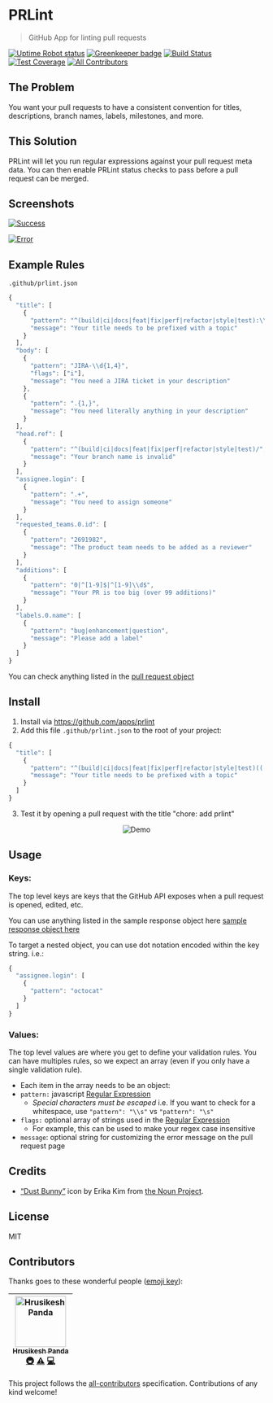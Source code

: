 
# PRLint

> GitHub App for linting pull requests

[![Uptime Robot status](https://img.shields.io/uptimerobot/status/m779695827-b37294d12c5f3ad174528d33.svg)](https://stats.uptimerobot.com/ZzYnEf2BW)
[![Greenkeeper badge](https://badges.greenkeeper.io/ewolfe/prlint.svg)](https://greenkeeper.io/)
[![Build Status](https://travis-ci.org/ewolfe/prlint.svg?branch=master)](https://travis-ci.org/ewolfe/prlint)
[![Test Coverage](https://api.codeclimate.com/v1/badges/fb62a8bd830f8ae59327/test_coverage)](https://codeclimate.com/github/ewolfe/prlint)
[![All Contributors](https://img.shields.io/badge/all_contributors-1-orange.svg?style=flat-square)](#contributors)

## The Problem

You want your pull requests to have a consistent convention for titles, descriptions, branch names, labels, milestones, and more.

## This Solution

PRLint will let you run regular expressions against your pull request meta data. You can then enable PRLint status checks to pass before a pull request can be merged.

## Screenshots

[![Success](https://cdn.rawgit.com/ewolfe/prlint/master/assets/screenshot-success.png)](https://cdn.rawgit.com/ewolfe/prlint/master/assets/screenshot-success.png)

[![Error](https://cdn.rawgit.com/ewolfe/prlint/master/assets/screenshot-error.png)](https://cdn.rawgit.com/ewolfe/prlint/master/assets/screenshot-error.png)

## Example Rules

`.github/prlint.json`

```javascript
{
  "title": [
    {
      "pattern": "^(build|ci|docs|feat|fix|perf|refactor|style|test):\\s",
      "message": "Your title needs to be prefixed with a topic"
    }
  ],
  "body": [
    {
      "pattern": "JIRA-\\d{1,4}",
      "flags": ["i"],
      "message": "You need a JIRA ticket in your description"
    },
    {
      "pattern": ".{1,}",
      "message": "You need literally anything in your description"
    }
  ],
  "head.ref": [
    {
      "pattern": "^(build|ci|docs|feat|fix|perf|refactor|style|test)/",
      "message": "Your branch name is invalid"
    }
  ],
  "assignee.login": [
    {
      "pattern": ".+",
      "message": "You need to assign someone"
    }
  ],
  "requested_teams.0.id": [
    {
      "pattern": "2691982",
      "message": "The product team needs to be added as a reviewer"
    }
  ],
  "additions": [
    {
      "pattern": "0|^[1-9]$|^[1-9]\\d$",
      "message": "Your PR is too big (over 99 additions)"
    }
  ],
  "labels.0.name": [
    {
      "pattern": "bug|enhancement|question",
      "message": "Please add a label"
    }
  ]
}
```

You can check anything listed in the [pull request object](https://developer.github.com/v3/pulls/#get-a-single-pull-request)

## Install

1.  Install via https://github.com/apps/prlint
1.  Add this file `.github/prlint.json` to the root of your project:

```javascript
{
  "title": [
    {
      "pattern": "^(build|ci|docs|feat|fix|perf|refactor|style|test)((.+))?:\\s.+",
      "message": "Your title needs to be prefixed with a topic"
    }
  ]
}
```

3.  Test it by opening a pull request with the title "chore: add prlint"

<p align="center">
  <img src="https://cdn.rawgit.com/ewolfe/prlint/master/assets/demo.gif" alt="Demo">
</p>

## Usage

### Keys:

The top level keys are keys that the GitHub API exposes when a pull request is opened, edited, etc.

You can use anything listed in the sample response object here
[sample response object here](https://developer.github.com/v3/pulls/#get-a-single-pull-request)

To target a nested object, you can use dot notation encoded within the key string. i.e.:

```javascript
{
  "assignee.login": [
    {
      "pattern": "octocat"
    }
  ]
}
```

### Values:

The top level values are where you get to define your validation rules. You can have multiples rules, so we expect an array (even if you only have a single validation rule).

* Each item in the array needs to be an object:
* `pattern:` javascript [Regular Expression](https://developer.mozilla.org/en-US/docs/Web/JavaScript/Reference/Global_Objects/RegExp#Syntax)
  * _Special characters must be escaped_
    i.e. If you want to check for a whitespace, use `"pattern": "\\s"` vs `"pattern": "\s"`
* `flags:` optional array of strings used in the [Regular Expression](https://developer.mozilla.org/en-US/docs/Web/JavaScript/Reference/Global_Objects/RegExp)
  * For example, this can be used to make your regex case insensitive
* `message`: optional string for customizing the error message on the pull request page

## Credits

* [“Dust Bunny”](https://thenounproject.com/term/lint/176538/) icon by Erika Kim from [the Noun Project](https://thenounproject.com/).

## License

MIT

## Contributors

Thanks goes to these wonderful people ([emoji key](https://github.com/all-contributors/all-contributors#emoji-key)):

<!-- ALL-CONTRIBUTORS-LIST:START - Do not remove or modify this section -->
<!-- prettier-ignore -->
| [<img src="https://avatars3.githubusercontent.com/u/781818?v=4" width="100px;" alt="Hrusikesh Panda"/><br /><sub><b>Hrusikesh Panda</b></sub>](http://about.me/hkpanda)<br />[🚇](#infra-mrchief "Infrastructure (Hosting, Build-Tools, etc)") [⚠️](https://github.com/ewolfe/prlint/commits?author=mrchief "Tests") [💻](https://github.com/ewolfe/prlint/commits?author=mrchief "Code") |
| :---: |
<!-- ALL-CONTRIBUTORS-LIST:END -->

This project follows the [all-contributors](https://github.com/all-contributors/all-contributors) specification. Contributions of any kind welcome!

